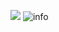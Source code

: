 ![](http://antzuhl.cn:4000/get/@natsusomekeishi.readme)
![info](https://github-readme-stats.vercel.app/api?username=CasterWx&show_icons=true&count_private=true&hide=prs&theme=default_repocard)
